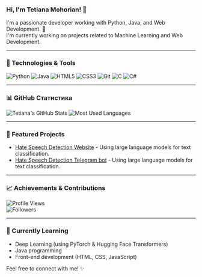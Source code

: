 ### Hi, I'm Tetiana Mohorian! 👋  
I'm a passionate developer working with Python, Java, and Web Development. 🚀  
I'm currently working on projects related to Machine Learning and Web Development.  

---

### 🔧 Technologies & Tools  
![Python](https://img.shields.io/badge/-Python-333333?style=flat&logo=python)  ![Java](https://img.shields.io/badge/-Java-333333?style=flat&logo=java)  ![HTML5](https://img.shields.io/badge/-HTML5-333333?style=flat&logo=html5)  ![CSS3](https://img.shields.io/badge/-CSS3-333333?style=flat&logo=css3)  ![Git](https://img.shields.io/badge/-Git-333333?style=flat&logo=git)  ![C](https://img.shields.io/badge/-C-333333?style=flat&logo=c)  ![C#](https://img.shields.io/badge/-C%23-333333?style=flat&logo=csharp)  

---

### 📊 GitHub Статистика
![Tetiana's GitHub Stats](https://github-readme-stats.vercel.app/api?username=TetianaMohorian&show_icons=true&theme=radical)
![Most Used Languages](https://github-readme-stats.vercel.app/api/top-langs/?username=TetianaMohorian&layout=compact&theme=radical)


---

### 📂 Featured Projects  
- [Hate Speech Detection Website](https://github.com/tetianamohorian/HateSpeechDetectionSite) - Using large language models for text classification.
- [Hate Speech Detection Telegram bot](https://github.com/tetianamohorian/HateSpeechDetectionSite) - Using large language models for text classification.


---

### 📈 Achievements & Contributions  
![Profile Views](https://komarev.com/ghpvc/?username=tetianamohorian&color=blue)  
![Followers](https://img.shields.io/github/followers/tetianamohorian?style=social)  

---

### 🌱 Currently Learning  
- Deep Learning (using PyTorch & Hugging Face Transformers)  
- Java programming  
- Front-end development (HTML, CSS, JavaScript)  

Feel free to connect with me! ✨
